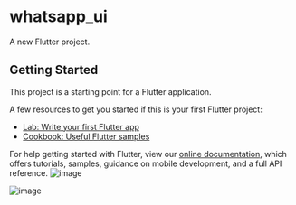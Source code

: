 # whatsapp_ui

A new Flutter project.

## Getting Started

This project is a starting point for a Flutter application.

A few resources to get you started if this is your first Flutter project:

- [Lab: Write your first Flutter app](https://flutter.dev/docs/get-started/codelab)
- [Cookbook: Useful Flutter samples](https://flutter.dev/docs/cookbook)

For help getting started with Flutter, view our
[online documentation](https://flutter.dev/docs), which offers tutorials,
samples, guidance on mobile development, and a full API reference.
![image](https://user-images.githubusercontent.com/52290164/165286110-5d39f0cc-8689-4687-b021-7d71ce719fae.png)

![image](https://user-images.githubusercontent.com/52290164/165286347-93390c91-fa88-4fdd-bfe0-20bc7b707efc.png)


